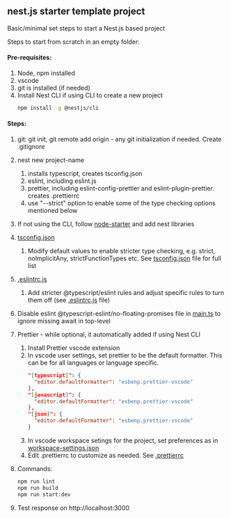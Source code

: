 
## nest.js starter template project

Basic/minimal set steps to start a Nest.js based project

Steps to start from scratch in an empty folder:

#### Pre-requisites:
1. Node, npm installed
2. vscode
3. git is installed (if needed)
4. Install Nest CLI if using CLI to create a new project
   ```sh
   npm install -g @nestjs/cli
   ```

#### Steps:
1. git: git init, git remote add origin - any git initialization if needed. Create .gitignore
1. nest new project-name
   1. installs typescript, creates tsconfig.json
   1. eslint, including eslint.js
   1. prettier, including eslint-config-prettier and eslint-plugin-prettier. creates .prettierrc
   1. use "--strict" option to enable some of the type checking options mentioned below
1. If not using the CLI, follow [node-starter](../node-starter) and add nest libraries

1. [tsconfig.json](./tsconfig.json)
   1. Modify default values to enable stricter type checking, e.g. strict, noImplicitAny, strictFunctionTypes etc. See [tsconfig.json](./tsconfig.json) file for full list
1. [.eslintrc.js](./.eslintrc.js)
   1. Add stricter @typescript/eslint rules and adjust specific rules to turn them off (see [.eslintrc.js](./.eslintrc.js) file)
1. Disable eslint @typescript-eslint/no-floating-promises file in [main.ts](./main.ts) to ignore missing await in top-level
1. Prettier - while optional, it automatically added if using Nest CLI
   1. Install Prettier vscode extension
   1. In vscode user settings, set prettier to be the default formatter. This can be for all languages or language specific.
      ```json
      "[typescript]": {
        "editor.defaultFormatter": "esbenp.prettier-vscode"
      },
      "[javascript]": {
        "editor.defaultFormatter": "esbenp.prettier-vscode"
      },
      "[json]": {
        "editor.defaultFormatter": "esbenp.prettier-vscode"
      }
      ```
   1. In vscode workspace setings for the project, set preferences as in [workspace-settings.json](./workspace-settings.json)
   1. Edit .prettierrc to customize as needed. See [.prettierrc](./.prettierrc)
1. Commands:
   ```sh
   npm run lint
   npm run build
   npm run start:dev
   ```
1. Test response on http://localhost:3000
